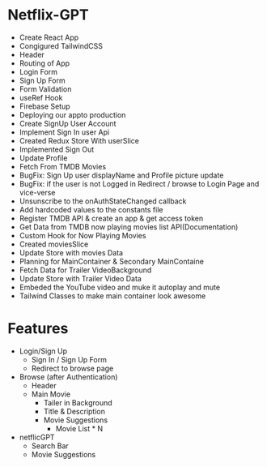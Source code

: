 # Netflix-GPT

- Create React App
- Congigured TailwindCSS
- Header
- Routing of App
- Login Form
- Sign Up Form
- Form Validation
- useRef Hook
- Firebase Setup
- Deploying our appto production
- Create SignUp User Account
- Implement Sign In user Api
- Created Redux Store With userSlice
- Implemented Sign Out
- Update Profile
- Fetch From TMDB Movies
- BugFix: Sign Up user displayName and Profile picture update
- BugFix: if the user is not Logged in Redirect / browse to Login Page and vice-verse
- Unsunscribe to the onAuthStateChanged callback
- Add hardcoded values to the constants file
- Register TMDB API & create an app & get access token
- Get Data from TMDB now playing movies list API(Documentation)
- Custom Hook for Now Playing Movies
- Created moviesSlice
- Update Store with movies Data
- Planning for MainContainer & Secondary MainContaine
- Fetch Data for Trailer VideoBackground
- Update Store with Trailer Video Data
- Embeded the YouTube video and muke it autoplay and mute
- Tailwind Classes to make main container look awesome

# Features

- Login/Sign Up
  - Sign In / Sign Up Form
  - Redirect to browse page
- Browse (after Authentication)
  - Header
  - Main Movie
    - Tailer in Background
    - Title & Description
    - Movie Suggestions
      - Movie List \* N
- netflicGPT
  - Search Bar
  - Movie Suggestions
